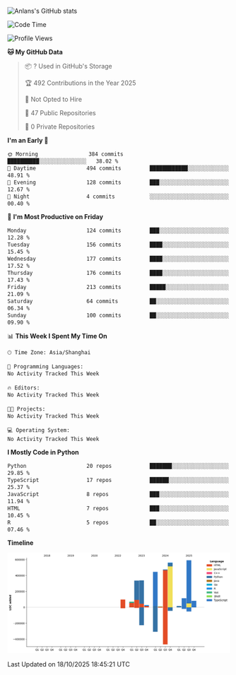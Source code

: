 <!-- ![Anlans's GitHub stats](https://github-readme-stats.vercel.app/api?username=Anlans) -->
![Anlans's GitHub stats](https://github-readme-stats.vercel.app/api?username=Anlans&rank_icon=github)

<!--START_SECTION:waka-->
![Code Time](http://img.shields.io/badge/Code%20Time-0%20secs-blue)

![Profile Views](http://img.shields.io/badge/Profile%20Views-4-blue)

**🐱 My GitHub Data** 

> 📦 ? Used in GitHub's Storage 
 > 
> 🏆 492 Contributions in the Year 2025
 > 
> 🚫 Not Opted to Hire
 > 
> 📜 47 Public Repositories 
 > 
> 🔑 0 Private Repositories 
 > 
**I'm an Early 🐤** 

```text
🌞 Morning                384 commits         ██████████░░░░░░░░░░░░░░░   38.02 % 
🌆 Daytime                494 commits         ████████████░░░░░░░░░░░░░   48.91 % 
🌃 Evening                128 commits         ███░░░░░░░░░░░░░░░░░░░░░░   12.67 % 
🌙 Night                  4 commits           ░░░░░░░░░░░░░░░░░░░░░░░░░   00.40 % 
```
📅 **I'm Most Productive on Friday** 

```text
Monday                   124 commits         ███░░░░░░░░░░░░░░░░░░░░░░   12.28 % 
Tuesday                  156 commits         ████░░░░░░░░░░░░░░░░░░░░░   15.45 % 
Wednesday                177 commits         ████░░░░░░░░░░░░░░░░░░░░░   17.52 % 
Thursday                 176 commits         ████░░░░░░░░░░░░░░░░░░░░░   17.43 % 
Friday                   213 commits         █████░░░░░░░░░░░░░░░░░░░░   21.09 % 
Saturday                 64 commits          ██░░░░░░░░░░░░░░░░░░░░░░░   06.34 % 
Sunday                   100 commits         ██░░░░░░░░░░░░░░░░░░░░░░░   09.90 % 
```


📊 **This Week I Spent My Time On** 

```text
🕑︎ Time Zone: Asia/Shanghai

💬 Programming Languages: 
No Activity Tracked This Week

🔥 Editors: 
No Activity Tracked This Week

🐱‍💻 Projects: 
No Activity Tracked This Week

💻 Operating System: 
No Activity Tracked This Week
```

**I Mostly Code in Python** 

```text
Python                   20 repos            ███████░░░░░░░░░░░░░░░░░░   29.85 % 
TypeScript               17 repos            ██████░░░░░░░░░░░░░░░░░░░   25.37 % 
JavaScript               8 repos             ███░░░░░░░░░░░░░░░░░░░░░░   11.94 % 
HTML                     7 repos             ███░░░░░░░░░░░░░░░░░░░░░░   10.45 % 
R                        5 repos             ██░░░░░░░░░░░░░░░░░░░░░░░   07.46 % 
```



**Timeline**

![Lines of Code chart](https://raw.githubusercontent.com/Anlans/Anlans/main/assets/bar_graph.png)


 Last Updated on 18/10/2025 18:45:21 UTC
<!--END_SECTION:waka-->

